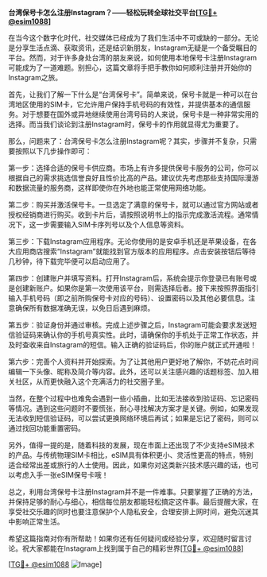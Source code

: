 **台湾保号卡怎么注册Instagram？——轻松玩转全球社交平台[[TG💪+ @esim1088](https://t.me/s/esim1088)]**

在当今这个数字化时代，社交媒体已经成为了我们生活中不可或缺的一部分。无论是分享生活点滴、获取资讯，还是结识新朋友，Instagram无疑是一个备受瞩目的平台。然而，对于许多身处台湾的朋友来说，如何使用本地保号卡注册Instagram可能成为了一道难题。别担心，这篇文章将手把手教你如何顺利注册并开始你的Instagram之旅。

首先，让我们了解一下什么是“台湾保号卡”。简单来说，保号卡就是一种可以在台湾地区使用的SIM卡，它允许用户保持手机号码的有效性，并提供基本的通信服务。对于想要在国外或异地继续使用台湾号码的人来说，保号卡是一种非常实用的选择。而当我们谈论到注册Instagram时，保号卡的作用就显得尤为重要了。

那么，问题来了：台湾保号卡怎么注册Instagram呢？其实，步骤并不复杂，只需要按照以下几步操作即可：

第一步：选择合适的保号卡供应商。市场上有许多提供保号卡服务的公司，你可以根据自己的需求挑选信誉良好且性价比高的产品。建议优先考虑那些支持国际漫游和数据流量的服务商，这样即使你在外地也能正常使用网络功能。

第二步：购买并激活保号卡。一旦选定了满意的保号卡，就可以通过官方网站或者授权经销商进行购买。收到卡片后，请按照说明书上的指示完成激活流程。通常情况下，这一步需要输入SIM卡序列号以及个人信息等资料。

第三步：下载Instagram应用程序。无论你使用的是安卓手机还是苹果设备，在各大应用商店搜索“Instagram”就能找到官方版本的应用程序。点击安装按钮后等待几秒钟，待下载完毕便可以启动应用了。

第四步：创建账户并填写资料。打开Instagram后，系统会提示你登录已有账号或是创建新账户。如果你是第一次使用该平台，则需选择后者。接下来按照界面指引输入手机号码（即之前所购保号卡对应的号码）、设置密码以及其他必要信息。注意确保所有数据准确无误，以免日后遇到麻烦。

第五步：验证身份并通过审核。完成上述步骤之后，Instagram可能会要求发送短信验证码来确认你的手机号真实性。此时，请确保你的手机处于正常工作状态，并及时查收来自Instagram的短信。输入正确的验证码后，你的账户就正式开通啦！

第六步：完善个人资料并开始探索。为了让其他用户更好地了解你，不妨花点时间编辑一下头像、昵称及简介等内容。此外，还可以关注感兴趣的话题标签、加入相关社区，从而更快融入这个充满活力的社交圈子里。

当然，在整个过程中也难免会遇到一些小插曲，比如无法接收到验证码、忘记密码等情况。遇到这些问题时不要慌张，耐心寻找解决方案才是关键。例如，如果发现无法收到短信验证码，可以尝试更换网络环境后再试；如果是忘记了密码，则可以通过找回功能重置密码。

另外，值得一提的是，随着科技的发展，现在市面上还出现了不少支持eSIM技术的产品。与传统物理SIM卡相比，eSIM具有体积更小、灵活性更高的特点，特别适合经常出差或旅行的人士使用。因此，如果你对这类新兴技术感兴趣的话，也可以考虑入手一张eSIM保号卡哦！

总之，利用台湾保号卡注册Instagram并不是一件难事。只要掌握了正确的方法，并保持足够的耐心与细心，相信每位朋友都能轻松搞定这件事。最后提醒大家，在享受社交乐趣的同时也要注意保护个人隐私安全，合理安排上网时间，避免沉迷其中影响正常生活。

希望这篇指南对你有所帮助！如果你还有任何疑问或经验分享，欢迎随时留言讨论。祝大家都能在Instagram上找到属于自己的精彩世界[[TG💪+ @esim1088](https://t.me/s/esim1088)] 

[[TG💪+ @esim1088](https://t.me/s/esim1088) ![Image](https://i.postimg.cc/4NQfJmqS/Snipaste-2025-05-13-00-14-12.png)]